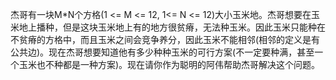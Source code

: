 杰哥有一块M*N个方格(1 <= M <= 12, 1<= N <= 12)大小玉米地。杰哥想要在玉米地上播种，但是这块玉米地上有的地方很贫瘠，无法种玉米。因此玉米只能种在不贫瘠的方格中，而且玉米之间会竞争养分，因此玉米不能相邻(相邻的定义是有公共边)。现在杰哥想要知道他有多少种种玉米的可行方案(不一定要种满，甚至一个玉米也不种都是一种方案)。现在请你作为聪明的阿伟帮助杰哥解决这个问题。